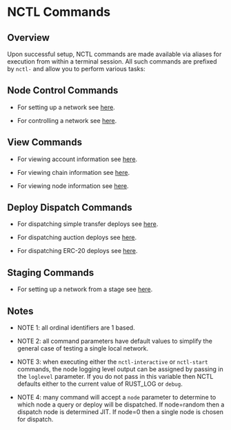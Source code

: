 # NCTL Commands

## Overview

Upon successful setup, NCTL commands are made available via aliases for execution from within a terminal session.  All such commands are prefixed by `nctl-` and allow you to perform various tasks:

## Node Control Commands

- For setting up a network see [here](commands-setup.md).

- For controlling a network see [here](commands-ctl.md).

## View Commands

- For viewing account information see [here](commands-view-accounts.md).

- For viewing chain information see [here](commands-view-chain.md).

- For viewing node information see [here](commands-view-node.md).

## Deploy Dispatch Commands

- For dispatching simple transfer deploys see [here](commands-deploy-transfers.md).

- For dispatching auction deploys see [here](commands-deploy-auction.md).

- For dispatching ERC-20 deploys see [here](commands-deploy-erc20.md).

## Staging Commands

- For setting up a network from a stage see [here](commands-staging.md).

## Notes

- NOTE 1: all ordinal identifiers are 1 based.

- NOTE 2: all command parameters have default values to simplify the general case of testing a single local network.

- NOTE 3: when executing either the `nctl-interactive` or `nctl-start` commands, the node logging level output can be assigned by passing in the `loglevel` parameter.  If you do not pass in this variable then NCTL defaults either to the current value of RUST_LOG or `debug`.

- NOTE 4: many command will accept a `node` parameter to determine to which node a query or deploy will be dispatched.  If node=random then a dispatch node is determined JIT.  If node=0 then a single node is chosen for dispatch.
